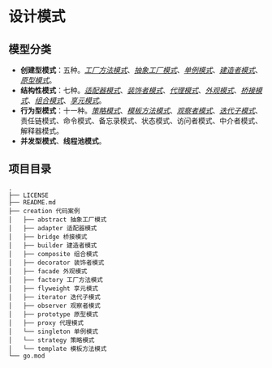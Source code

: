 # 设计模式 
## 模型分类
* **创建型模式**：五种。[*工厂方法模式*][1]、[*抽象工厂模式*][2]、[*单例模式*][3]、[*建造者模式*][4]、[*原型模式*][5]。
* **结构性模式**：七种。[*适配器模式*][6]、[*装饰者模式*][7]、[*代理模式*][8]、[*外观模式*][9]、[*桥接模式*][10]、[*组合模式*][11]、[*享元模式*][12]。
* **行为型模式**：十一种。[*策略模式*][13]、[*模板方法模式*][14]、[*观察者模式*][15]、[*迭代子模式*][16]、责任链模式、命令模式、备忘录模式、状态模式、访问者模式、中介者模式、解释器模式。
* **并发型模式**、**线程池模式**。

[1]: ./factory/README.md
[2]: ./abstract/README.md
[3]: ./singleton/README.md
[4]: ./builder/README.md
[5]: ./prototype/README.md
[6]: ./adapter/README.md
[7]: ./decorator/README.md
[8]: ./proxy/README.md
[9]: ./facade/README.md
[10]: ./bridge/README.md
[11]: ./composite/README.md
[12]: ./flyweight/README.md
[13]: ./strategy/README.md
[14]: ./template/README.md
[15]: ./observer/README.md
[16]: ./iterator/README.md
## 项目目录
```
.
├── LICENSE
├── README.md
├── creation 代码案例
│   ├── abstract 抽象工厂模式
│   ├── adapter 适配器模式
│   ├── bridge 桥接模式
│   ├── builder 建造者模式
│   ├── composite 组合模式
│   ├── decorator 装饰者模式
│   ├── facade 外观模式
│   ├── factory 工厂方法模式
│   ├── flyweight 享元模式
│   ├── iterator 迭代子模式
│   ├── observer 观察者模式
│   ├── prototype 原型模式
│   ├── proxy 代理模式
│   └── singleton 单例模式
│   └── strategy 策略模式
│   └── template 模板方法模式
└── go.mod
```


